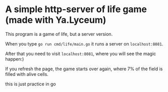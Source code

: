 # A simple http-server of life game (made with Ya.Lyceum)

This program is a game of life, but a server version.

When you type `go run cmd/life/main.go` it runs a server on `localhost:8081`.

After that you need to visit `localhost:8081`, where you will see the magic happen:)

If you refresh the page, the game starts over again, where 7% of the field is filled with alive cells.

this is just practice in go

